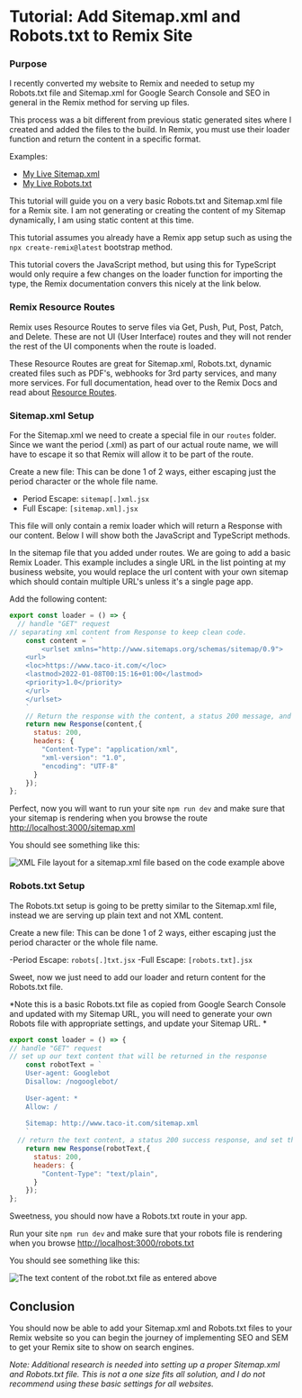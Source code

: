 # Tutorial: Add Sitemap.xml and Robots.txt to Remix Site

### Purpose
I recently converted my website to Remix and needed to setup my Robots.txt file and Sitemap.xml for Google Search Console and SEO in general in the Remix method for serving up files. 

This process was a bit different from previous static generated sites where I created and added the files to the build. In Remix, you must use their loader function and return the content in a specific format. 

Examples: 
- [My Live Sitemap.xml](https://www.taco-it.com/sitemap.xml) 
- [My Live Robots.txt](https://www.taco-it.com/robots.txt)

This tutorial will guide you on a very basic Robots.txt and Sitemap.xml file for a Remix site. I am not generating or creating the content of my Sitemap dynamically, I am using static content at this time. 

This tutorial assumes you already have a Remix app setup such as using the `npx create-remix@latest` bootstrap method.  

This tutorial covers the JavaScript method, but using this for TypeScript would only require a few changes on the loader function for importing the type, the Remix documentation convers this nicely at the link below. 

### Remix Resource Routes
Remix uses Resource Routes to serve files via Get, Push, Put, Post, Patch, and Delete. These are not UI (User Interface) routes and they will not render the rest of the UI components when the route is loaded. 

These Resource Routes are great for Sitemap.xml, Robots.txt, dynamic created files such as PDF's, webhooks for 3rd party services, and many more services. For full documentation, head over to the Remix Docs and read about  [Resource Routes](https://remix.run/docs/en/v1.1.1/guides/resource-routes). 

### Sitemap.xml Setup
For the Sitemap.xml we need to create a special file in our `routes` folder. Since we want the period (.xml) as part of our actual route name, we will have to escape it so that Remix will allow it to be part of the route. 

Create a new file:
This can be done 1 of 2 ways, either escaping just the period character or the whole file name. 

- Period Escape: `sitemap[.]xml.jsx` 
- Full Escape: `[sitemap.xml].jsx` 

This file will only contain a remix loader which will return a Response with our content. Below I will show both the JavaScript and TypeScript methods. 

In the sitemap file that you added under routes. We are going to add a basic Remix Loader. This example includes a single URL in the list pointing at my business website, you would replace the url content with your own sitemap which should contain multiple URL's unless it's a single page app. 

Add the following content:
```javascript
export const loader = () => {
  // handle "GET" request
// separating xml content from Response to keep clean code. 
	const content = `
		<urlset xmlns="http://www.sitemaps.org/schemas/sitemap/0.9">
	<url>
	<loc>https://www.taco-it.com/</loc>
	<lastmod>2022-01-08T00:15:16+01:00</lastmod>
	<priority>1.0</priority>
	</url>
	</urlset>
	`
	// Return the response with the content, a status 200 message, and the appropriate headers for an XML page
	return new Response(content,{
	  status: 200,
	  headers: {
		"Content-Type": "application/xml",
		"xml-version": "1.0",
		"encoding": "UTF-8"
	  }
	});
};
```

Perfect, now you will want to run your site `npm run dev` and make sure that your sitemap is rendering when you browse the route  [http://localhost:3000/sitemap.xml ](http://localhost:3000/sitemap.xml ) 

You should see something like this: 

![XML File layout for a sitemap.xml file based on the code example above](https://cdn.hashnode.com/res/hashnode/image/upload/v1642617078425/enqZk4Niy.png)

### Robots.txt Setup
The Robots.txt setup is going to be pretty similar to the Sitemap.xml file, instead we are serving up plain text and not XML content. 

Create a new file:
This can be done 1 of 2 ways, either escaping just the period character or the whole file name. 

-Period Escape: `robots[.]txt.jsx` 
-Full Escape: `[robots.txt].jsx` 

Sweet, now we just need to add our loader and return content for the Robots.txt file. 

*Note this is a basic Robots.txt file as copied from Google Search Console and updated with my Sitemap URL, you will need to generate your own Robots file with appropriate settings, and update your Sitemap URL. *

```javascript
export const loader = () => {
// handle "GET" request
// set up our text content that will be returned in the response
    const robotText = `
    User-agent: Googlebot
    Disallow: /nogooglebot/
    
    User-agent: *
    Allow: /
    
    Sitemap: http://www.taco-it.com/sitemap.xml
    `
  // return the text content, a status 200 success response, and set the content type to text/plain 
	return new Response(robotText,{
	  status: 200,
	  headers: {
		"Content-Type": "text/plain",
      }
	});
};
```

Sweetness, you should now have a Robots.txt route in your app. 

Run your site `npm run dev` and make sure that your robots file is rendering when you browse  [http://localhost:3000/robots.txt ](http://localhost:3000/robots.txt ) 

You should see something like this: 

![The text content of the robot.txt file as entered above](https://cdn.hashnode.com/res/hashnode/image/upload/v1642617403820/ZQyb44KW-.png)


## Conclusion
You should now be able to add your Sitemap.xml and Robots.txt files to your Remix website so you can begin the journey of implementing SEO and SEM to get your Remix site to show on search engines. 

*Note: Additional research is needed into setting up a proper Sitemap.xml and Robots.txt file. This is not a one size fits all solution, and I do not recommend using these basic settings for all websites.*